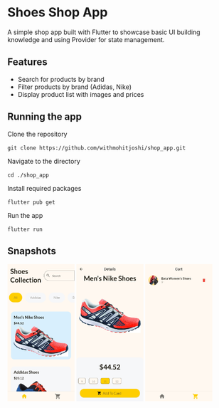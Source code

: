 # Shoes Shop App

A simple shop app built with Flutter to showcase basic UI building knowledge and using Provider for state management.

## Features

- Search for products by brand
- Filter products by brand (Adidas, Nike)
- Display product list with images and prices

## Running the app

Clone the repository

```
git clone https://github.com/withmohitjoshi/shop_app.git
```

Navigate to the directory

```
cd ./shop_app
```

Install required packages

```
flutter pub get
```

Run the app

```
flutter run
```

## Snapshots

<img src="./snapshots/snap_1.jpg" width="30%"/>
<img src="./snapshots/snap_2.jpg" width="30%"/>
<img src="./snapshots/snap_3.jpg" width="30%"/>
